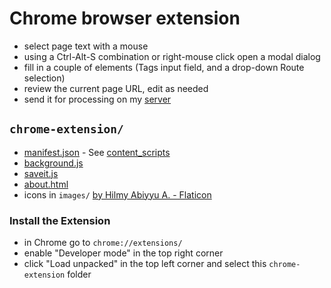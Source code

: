 # Chrome browser extension

* select page text with a mouse
* using a Ctrl-Alt-S combination or right-mouse click open a modal dialog
* fill in a couple of elements (Tags input field, and a drop-down Route selection)
* review the current page URL, edit as needed
* send it for processing on my [server](b-end/server.js)


## `chrome-extension/`

* [manifest.json](chrome-extension/manifest.json) - See [content_scripts](https://developer.chrome.com/docs/extensions/reference/manifest/content-scripts)
* [background.js](chrome-extension/background.js)
* [saveit.js](chrome-extension/saveit.js)
* [about.html](chrome-extension/about.html)
* icons in `images/` [by Hilmy Abiyyu A. - Flaticon](https://www.flaticon.com/free-icons/storage)


### Install the Extension

* in Chrome go to `chrome://extensions/`
* enable "Developer mode" in the top right corner
* click "Load unpacked" in the top left corner and select this `chrome-extension` folder
